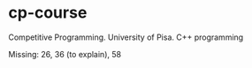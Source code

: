 # cp-course
Competitive Programming. University of Pisa. C++ programming

Missing: 26, 36 (to explain), 58